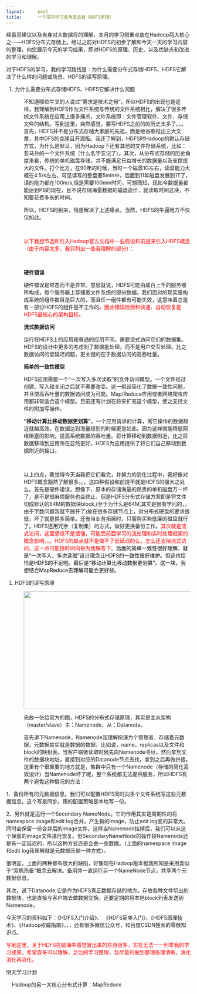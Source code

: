 ```yaml
---
layout:     post
title:      一个菜鸡学习者角度去看《HDFS原理》
---
```

<div id="article_content" class="article_content clearfix csdn-tracking-statistics" data-pid="blog" data-mod="popu_307" data-dsm="post">
								            <link rel="stylesheet" href="https://csdnimg.cn/release/phoenix/template/css/ck_htmledit_views-f76675cdea.css">
						<div class="htmledit_views" id="content_views">
                <p style="margin-left:0cm;">经袁哥建议以及自身对大数据将的理解，本月的学习侧重点放在Hadoop两大核心之一—HDFS分布式存储上。经过之前对HDFS的初步了解和今天一天的学习内容的整理，向您展示今天的学习成果，即对HDFS的原理、历史、以及优缺点和改进的学习和理解。</p>

<p style="margin-left:0cm;">对于HDFS的学习，我的学习路线是：为什么需要分布式存储HDFS、HDFS它解决了什么样的问题或场景、HDFS的读写原理。</p>

<ol><li>为什么需要分布式存储HDFS、HDFS它解决什么问题</li>
</ol><p style="margin-left:36pt;">不知道哪位牛叉的人说过“需求是技术之母”，所以HDFS的出现也是这样，我理解到HDFS作为文件系统与传统的文件系统相比，解决了很多传统文件系统在应用上很多痛点，文件系统即：文件管理软件、文件、存储文件的结构。写到这里，突然感觉，要写HDFS之前的的历史太多了。。。首先，HDFS并不是分布式存储大家庭的先祖，而是继谷歌推出三大文章，其中DFS的克隆且开源版。我还了解到，HDFS时Hadoop的默认存储方式，为什么是默认，因为Hadoop下还有其他的文件存储系统，比如：亚马孙的一个文件系统（什么名字忘记了）。其次，从分布式存储的历史角度来看，传统的单机磁盘存储，并不能满足日益增长的数据量以及支撑庞大的文件。打个比方，在90年的时候，当时一个磁盘1G左右，读盘能力大概在4.5/s左右，可见读写的整盘要5min中，后面到11年磁盘发展到1T了，读的能力都在100m/s,但是需要100min时间，可想而知，现如今数据量都能达到PB的现在，且不说存储海量数据的磁盘造价，就读取时间这块，不知要花费多长的时间。</p>

<p style="margin-left:36pt;">所以，HDFS的到来，恰是解决了上述痛点。当然，HDFS的牛逼地方不仅仅如此。</p>

<p style="margin-left:36pt;"> </p>

<p style="margin-left:36pt;"><span style="color:#FF0000;">以下我想节选和引入</span><span style="color:#FF0000;">Hadoop</span><span style="color:#FF0000;">官方文档中一些假设和前提来引入</span><span style="color:#FF0000;">HDFS</span><span style="color:#FF0000;">概念（由于内容太多，我只列出一些我理解的部分）</span>：</p>

<p style="margin-left:36pt;"> </p>

<p style="margin-left:36pt;"><strong>硬件错误</strong></p>

<p style="margin-left:36pt;">硬件错误是常态而不是异常。意思就说，HDFS可能由成百上千的服务器所构成，每个服务器上存储着文件系统的部分数据。我们面对的现实是构成系统的组件数目是巨大的，而且任一组件都有可能失效，这意味着总是有一部分HDFS的组件是不工作的<span style="color:#FF0000;">。因此错误检测和快速、自动恢复是</span><span style="color:#FF0000;">HDFS</span><span style="color:#FF0000;">最核心的架构目标。</span></p>

<p style="margin-left:36pt;"><strong>流式数据访问</strong></p>

<p style="margin-left:36pt;">运行在HDFS上的应用和普通的应用不同，需要流式访问它们的数据集。HDFS的设计中更多的考虑到了数据批处理，而不是用户交互处理。比之数据访问的低延迟问题，更关键的在于数据访问的高吞吐量。</p>

<p style="margin-left:36pt;"><strong>简单的一致性模型</strong></p>

<p style="margin-left:36pt;">HDFS应用需要一个“一次写入多次读取”的文件访问模型。一个文件经过创建、写入和关闭之后就不需要改变。这一假设简化了数据一致性问题，并且使高吞吐量的数据访问成为可能。Map/Reduce应用或者网络爬虫应用都非常适合这个模型。目前还有计划在将来扩充这个模型，使之支持文件的附加写操作。</p>

<p style="margin-left:36pt;"><strong>“移动计算比移动数据更划算”</strong>。一个应用请求的计算，离它操作的数据越近就越高效，在数据达到海量级别的时候更是如此。因为这样就能降低网络阻塞的影响，提高系统数据的吞吐量。将计算移动到数据附近，比之将数据移动到应用所在显然更好。HDFS为应用提供了将它们自己移动到数据附近的接口。</p>

<p style="margin-left:36pt;"> </p>

<p style="margin-left:36pt;">以上四点，我觉得今天当我把它们看完，并努力的消化过程中，我好像对HDFS概念豁然了解很多。。。这四种假设和前提不就是HDFS的强大之处么。首先是硬件错误，想像下，原本的存储海量的昂贵的单机磁盘万一坏了，是不是很麻烦服务也会终止，但是HDFS分布式存储方案即是将文件切成默认的64M的数据块block,(至于为什么是64M,其实是很有学问的，，由于字数问题我就不展开了)放在很多存储节点上，对分布式硬盘的要求很低，坏了就更换多简单。还有当业务拓展时，只需购买些低廉的磁盘就行了。HDFS还用冗余（复制集）的方式，做好更换备份工作。<span style="color:#FF0000;">其次就是流式访问，这里感觉不是很懂，可能受前面学习的流处理和实时处理框架的概念影响。。。</span><span style="color:#FF0000;">HDFS</span><span style="color:#FF0000;">的缺点就不是做不了低延迟的么，怎么还支持流式访问，这一点可能找时间向哥为我解答下。</span><span style="color:#000000;">后面的简单一致性很好理解，就是“一次写入，多次读取”设计理念让</span><span style="color:#000000;">HDFS</span><span style="color:#000000;">的一致性很好维护。但这也恰恰是</span><span style="color:#000000;">HDFS</span><span style="color:#000000;">的不足吧。最后是“移动计算比移动数据更划算”。这一块，我想结合</span><span style="color:#000000;">MapReduce</span><span style="color:#000000;">去理解可能会更好些。</span></p>

<ol><li>HDFS的读写原理</li>
</ol><p style="margin-left:36pt;"><img alt="" class="has" height="318" src="https://img-blog.csdn.net/20180906164912321?watermark/2/text/aHR0cHM6Ly9ibG9nLmNzZG4ubmV0L2xpYmluaGFpMTEw/font/5a6L5L2T/fontsize/400/fill/I0JBQkFCMA==/dissolve/70" width="576"></p>

<p style="margin-left:36pt;">先放一张给官方的图，HDFS的分布式存储原理，其实是主从架构（master/slave）主：Namenode，从：Datanoda。</p>

<p style="margin-left:36pt;">首先讲下Namenode，Namenode我理解扮演为个管理者，存储着元数据，元数据其实就是数据的数据，比如说，name，replicas以及文件和block的映射表。当客户端做读取时候先向Namenode寻址，然后拿到文件的数据块地址，直接到对应的Datanode节点去找，拿到之后再做拼接。这里有个很重要的地方就是，集群中只有一个Namenode（存储的简化高效设计）当Namenode坏了呢，整个系统都无法提供服务，所以HDFS有两个避免这种情况的方法：</p>

<p style="margin-left:0cm;">1、备份所有的元数据信息。我们可以配置HDFS同时向多个文件系统写这些元数据信息，这个写是同步。用的配置策略是本地写一份。</p>

<p style="margin-left:0cm;">2、另外就是运行一个Secondary NameNode。它的作用其实是周期性的将namespace image和edit log合并，产生新的image，防止edit log变的非常大。同时会保留一份合并后的image文件。这样当Namenode挂掉后，我们可以从这个保留的image文件进行恢复。但SecondaryNameNode的操作较Namenode还是有一定延迟的，所以这种方式还是会丢一些数据。（上面的namespace image和edit log我理解就是元数据压缩一种方式）。</p>

<p style="margin-left:0cm;">很明显，上面的两种都有很大的缺陷，好像现在Hadoop版本据我所知是采用类似于“双机热备”概念去解决。备用并一直运行另一个NameNode节点，共享两个元数据信息。</p>

<p style="margin-left:0cm;">其次，说下Datanode,它是作为HDFS真正数据存储的地方。存放各种文件切出的数据块。也是直接与客户端去做数据交换。还要定期的将本地block列表发送到Namenode。</p>

<p style="margin-left:0cm;">今天学习的资料如下：《HDFS入门介绍》、 《HDFS简单入门》、《HDFS原理技术》、《Hadoop权威指南》，，，还有很多微信公众号，和百度CSDN搜索的零散知识点。</p>

<p style="margin-left:0cm;"><span style="color:#FF0000;">写到这里，关于</span><span style="color:#FF0000;">HDFS</span><span style="color:#FF0000;">在脑海中感觉冒出来的东西很多，实在无法一一列举我的学习成果。希望袁哥可以理解，之后的学习整理，我尽量的做到整理条理清晰。消化消化再消化。</span></p>

<p style="margin-left:0cm;">明天学习计划</p>

<p style="margin-left:0cm;">    Hadoop的另一大核心分布式计算：MapReduce</p>            </div>
                </div>